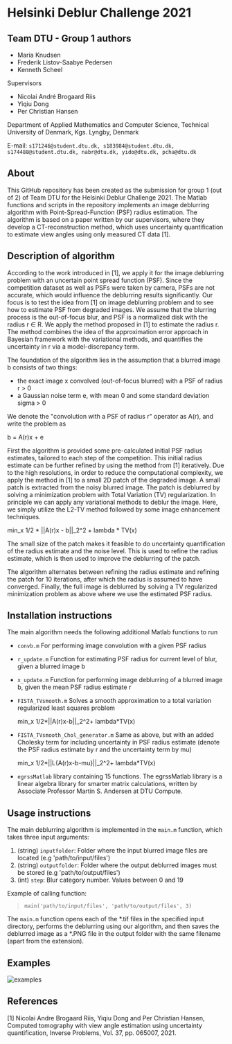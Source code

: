 # Helsinki Deblur Challenge 2021 
## Team DTU - Group 1 authors
- Maria Knudsen
- Frederik Listov-Saabye Pedersen
- Kenneth Scheel

Supervisors

- Nicolai André Brogaard Riis
- Yiqiu Dong
- Per Christian Hansen

Department of Applied Mathematics and Computer Science, Technical University of Denmark, Kgs. Lyngby, Denmark

E-mail: `s171246@student.dtu.dk, s183984@student.dtu.dk, s174488@student.dtu.dk, nabr@dtu.dk, yido@dtu.dk, pcha@dtu.dk`

## About

This GitHub repository has been created as the submission for group 1 (out of 2) of Team DTU for the Helsinki Deblur Challenge 2021.
The Matlab functions and scripts in the repository implements an image deblurring algorithm with Point-Spread-Function (PSF) radius estimation.
The algorithm is based on a paper written by our supervisors, where they develop a CT-reconstruction method, which uses uncertainty quantification to estimate view angles using only measured CT data [1].

## Description of algorithm

According to the work introduced in [1], we apply it for the image deblurring problem with an uncertain point spread function (PSF). Since the competition dataset as well as PSFs were taken by camera, PSFs are not accurate, which would influence the deblurring results significantly. Our focus is to test the idea from [1] on image deblurring problem and to see how to estimate PSF from degraded images. We assume that the blurring process is the out-of-focus blur, and PSF is a normalized disk with the radius r ∈ R. We apply the method proposed in [1] to estimate the radius r. The method combines the idea of the approximation error approach in Bayesian framework with the variational methods, and quantifies the uncertainty in r via a model-discrepancy term.

The foundation of the algorithm lies in the assumption that a blurred image b consists of two things:
- the exact image x convolved (out-of-focus blurred) with a PSF of radius r > 0
- a Gaussian noise term e, with mean 0 and some standard deviation sigma > 0

We denote the "convolution with a PSF of radius r" operator as A(r), and write the problem as

b = A(r)x + e 


First the algorithm is provided some pre-calculated initial PSF radius estimates, tailored to each step of the competition. This initial radius estimate can be further refined by using the method from [1] iteratively. Due to the high resolutions, in order to reduce the computational complexity, we apply the method in [1] to a small 2D patch of the degraded image. A small patch is extracted from the noisy blurred image. The patch is deblurred by solving a minimization problem with Total Variation (TV) regularization. In principle we can apply any variational methods to deblur the image. Here, we simply utilize the L2-TV method followed by some image enhancement techniques.

   min_x 1/2 * ||A(r)x - b||_2^2 + lambda * TV(x)

The small size of the patch makes it feasible to do uncertainty quantification of the radius estimate and the noise level. This is used to refine the radius estimate, which is then used to improve the deblurring of the patch. 

The algorithm alternates between refining the radius estimate and refining the patch for 10 iterations, after which the radius is assumed to have converged.
Finally, the full image is deblurred by solving a TV regularized minimization problem as above where we use the estimated PSF radius.


## Installation instructions
The main algorithm needs the following additional Matlab functions to run
- `convb.m`  For performing image convolution with a given PSF radius

- `r_update.m`
Function for estimating PSF radius for current level of blur, given a blurred image b

- `x_update.m`
Function for performing image deblurring of a blurred image b, given the mean PSF radius estimate r

- `FISTA_TVsmooth.m`
Solves a smooth approximation to a total variation regularized least squares problem  

   min_x  1/2*||A(r)x-b||_2^2+ lambda*TV(x)

- `FISTA_TVsmooth_Chol_generator.m`
Same as above, but with an added Cholesky term for including uncertainty in PSF radius estimate (denote the PSF radius estimate by r and the uncertainty term by mu)

   min_x  1/2*||L{A(r)x-b-mu}||_2^2+ lambda*TV(x)

- `egrssMatlab` library containing 15 functions.
The egrssMatlab library is a linear algebra library for smarter matrix calculations, written by Associate Professor Martin S. Andersen at DTU Compute. 


## Usage instructions
The main deblurring algorithm is implemented in the `main.m` function, which takes three input arguments:

1. (string) `inputfolder`: Folder where the input blurred image files are located (e.g 'path/to/input/files')
2. (string) `outputfolder`: Folder where the output deblurred images must be stored (e.g 'path/to/output/files')
3. (int) `step`: Blur category number. Values between 0 and 19

Example of calling function: 
> `main('path/to/input/files', 'path/to/output/files', 3)`

The `main.m` function opens each of the *.tif files in the specified input directory, performs the deblurring using our algorithm, and then saves the deblurred image as a *.PNG file in the output folder with the same filename (apart from the extension). 

## Examples

![examples](assets/steps_examples.png)


## References
[1] Nicolai Andre Brogaard Riis, Yiqiu Dong and Per Christian Hansen, Computed tomography with view angle estimation using uncertainty quantification, Inverse Problems, Vol. 37, pp. 065007, 2021.

